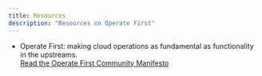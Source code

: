 ```yaml
---
title: Resources
description: "Resources on Operate First"
---
```


- Operate First: making cloud operations as fundamental as functionality in the upstreams.  
  [Read the Operate First Community Manifesto](https://openinfralabs.org/operate-first-manifesto/)
